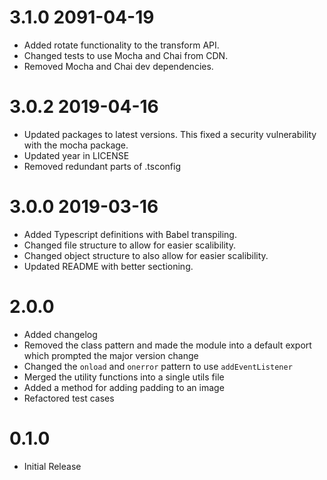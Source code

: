 3.1.0 2091-04-19
==================
* Added rotate functionality to the transform API.
* Changed tests to use Mocha and Chai from CDN.
* Removed Mocha and Chai dev dependencies.

3.0.2 2019-04-16
==================
* Updated packages to latest versions. This fixed a security vulnerability with the mocha package.
* Updated year in LICENSE
* Removed redundant parts of .tsconfig

3.0.0 2019-03-16
==================

* Added Typescript definitions with Babel transpiling.
* Changed file structure to allow for easier scalibility.
* Changed object structure to also allow for easier scalibility.
* Updated README with better sectioning.

2.0.0
==================
* Added changelog
* Removed the class pattern and made the module into a default export which prompted the major version change
* Changed the `onload` and `onerror` pattern to use `addEventListener`
* Merged the utility functions into a single utils file
* Added a method for adding padding to an image
* Refactored test cases

0.1.0
==================

* Initial Release

